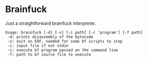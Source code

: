 # Brainfuck

Just a straightforward brainfuck interpreter.

```
Usage: brainfuck [-d] [-x] [-i path] [-c 'program'] [-f path]
 -d: prints disassembly of the bytecode
 -x: exit on EOF, needed for some bf scripts to stop
 -i: input file if not stdin
 -c: execute bf program passed on the command line
 -f: path to bf source file to execute
```
